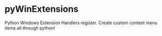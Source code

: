 # pyWinExtensions
Python Windows Extension Handlers register. Create custom context menu items all through python!
